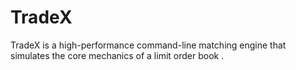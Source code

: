 # TradeX
TradeX is a  high-performance command-line matching engine that simulates the core mechanics of a limit order book .
